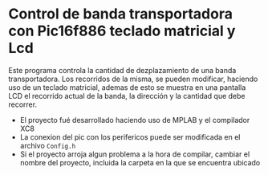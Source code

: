 # Control de banda transportadora con Pic16f886 teclado matricial y Lcd

Este programa controla la cantidad de dezplazamiento de una banda transportadora. Los recorridos de la misma, se pueden modificar, haciendo uso de un teclado matricial, ademas de esto se muestra en una pantalla LCD el recorrido actual de la banda, la dirección y la cantidad que debe recorrer.

- El proyecto fué desarrollado haciendo uso de MPLAB y el compilador XC8
- La conexion del pic con los perifericos puede ser modificada en el archivo ```Config.h```
- Si el proyecto arroja algun problema a la hora de compilar, cambiar el nombre del proyecto, incluida la carpeta en la que se encuentra ubicado
